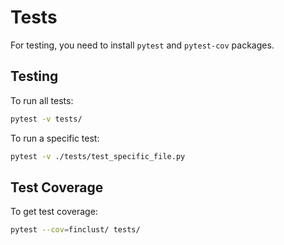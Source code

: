 # Tests

For testing, you need to install `pytest` and `pytest-cov` packages.


## Testing
To run all tests:

```bash
pytest -v tests/
```

To run a specific test:

```bash
pytest -v ./tests/test_specific_file.py
```

## Test Coverage
To get test coverage:
```bash
pytest --cov=finclust/ tests/ 
```
